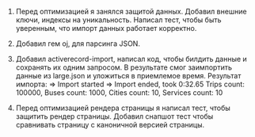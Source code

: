 1. Перед оптимизацией я занялся защитой данных. Добавил внешние ключи, индексы на уникальность. Написал тест, чтобы быть уверенным, что импорт данных работает корректно.
2. Добавил гем oj, для парсинга JSON.
3. Добавил activerecord-import, написал код, чтобы билдить данные и сохранять их одним запросом.
  В результате смог заимпортить данные из large.json и уложиться в приемлемое время.
  Результат импорта:
  => Import started
  => Import ended, took  0:32.65
  Trips count: 100000, Buses count: 1000, Cities count: 10, Services count: 10

4. Перед оптимизацией рендера страницы я написал тест, чтобы защитить рендер страницы. Добавил снапшот тест чтобы сравнивать страницу с каноничной версией страницы.
